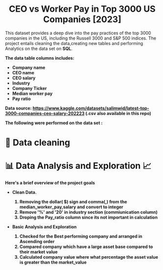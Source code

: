 <h1 align="center">
  CEO vs Worker Pay in Top 3000 US Companies [2023]
</h1

<p align="center">This dataset provides a deep dive into the pay practices of the top 3000 companies in the US, including the Russell 3000 and S&P 500 indices. The project entails cleaning the data,creating new tables and performing Analytics on the data set on  <b>SQL</b>.</p>

<b>The data table columns includes:
- Company name
- CEO name
- CEO salary
- Industry
- Company Ticker
- Median worker pay
- Pay ratio</b>

<b>Data source<b>: https://www.kaggle.com/datasets/salimwid/latest-top-3000-companies-ceo-salary-202223 (.csv also available in this repo)

<b>The following were performed on the data set :</b>
# 📒 Data cleaning
# 📊 Data Analysis and Exploration 📈




Here's a brief overview of the project goals
- Clean Data. 
  1. Removing the dollar( $) sign and comma(,) from the median_worker_pay,salary and convert to integer
  2. Remove '%' and '20' in industry section (commiunication column)
  3. Droping the Pay_ratio column since its not important in calculation
  
- Basic Analysis and Exploration
  1. Checked for the Best performing company and arranged in Ascending order
  2. Compared company which have a large asset base compared to their market value
  3. Calculated company value where what percentage the asset value is greater than the market_value

